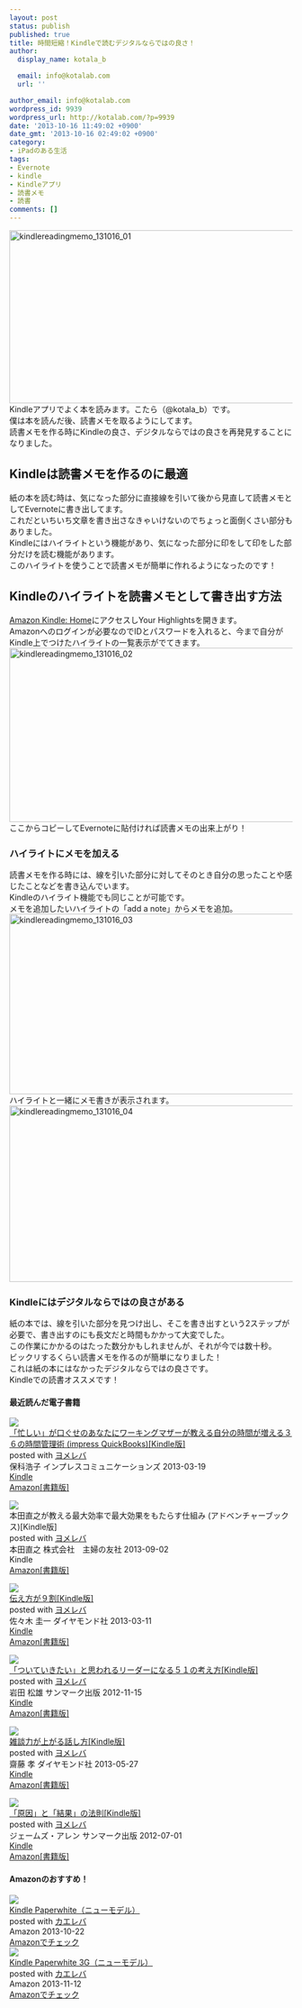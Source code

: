 ```yaml
---
layout: post
status: publish
published: true
title: 時間短縮！Kindleで読むデジタルならではの良さ！
author:
  display_name: kotala_b

  email: info@kotalab.com
  url: ''

author_email: info@kotalab.com
wordpress_id: 9939
wordpress_url: http://kotalab.com/?p=9939
date: '2013-10-16 11:49:02 +0900'
date_gmt: '2013-10-16 02:49:02 +0900'
category:
- iPadのある生活
tags:
- Evernote
- kindle
- Kindleアプリ
- 読書メモ
- 読書
comments: []
---
```

<p><img src="http://kotalab.com/wp-content/uploads/kindlereadingmemo_131016_01-546x307.jpg" alt="kindlereadingmemo_131016_01" width="546" height="307" class="alignnone size-large wp-image-9944" /><br />
Kindleアプリでよく本を読みます。こたら（@kotala_b）です。<br />
僕は本を読んだ後、読書メモを取るようにしてます。<br />
読書メモを作る時にKindleの良さ、デジタルならではの良さを再発見することになりました。<br />
<!--more--></p>
<h2>Kindleは読書メモを作るのに最適</h2>
<p>紙の本を読む時は、気になった部分に直接線を引いて後から見直して読書メモとしてEvernoteに書き出してます。<br />
これだといちいち文章を書き出さなきゃいけないのでちょっと面倒くさい部分もありました。<br />
Kindleにはハイライトという機能があり、気になった部分に印をして印をした部分だけを読む機能があります。<br />
このハイライトを使うことで読書メモが簡単に作れるようになったのです！</p>
<h2>Kindleのハイライトを読書メモとして書き出す方法</h2>
<p><a href="https://kindle.amazon.co.jp/" target="_blank">Amazon Kindle: Home</a>にアクセスしYour Highlightsを開きます。<br />
Amazonへのログインが必要なのでIDとパスワードを入れると、今まで自分がKindle上でつけたハイライトの一覧表示がでてきます。<br />
<img src="http://kotalab.com/wp-content/uploads/kindlereadingmemo_131016_02-546x309.png" alt="kindlereadingmemo_131016_02" width="546" height="309" class="alignnone size-large wp-image-9941" /><br />
ここからコピーしてEvernoteに貼付ければ読書メモの出来上がり！</p>
<h3>ハイライトにメモを加える</h3>
<p>読書メモを作る時には、線を引いた部分に対してそのとき自分の思ったことや感じたことなどを書き込んでいます。<br />
Kindleのハイライト機能でも同じことが可能です。<br />
メモを追加したいハイライトの「add a note」からメモを追加。<br />
<img src="http://kotalab.com/wp-content/uploads/kindlereadingmemo_131016_03-546x320.png" alt="kindlereadingmemo_131016_03" width="546" height="320" class="alignnone size-large wp-image-9942" /><br />
ハイライトと一緒にメモ書きが表示されます。<br />
<img src="http://kotalab.com/wp-content/uploads/kindlereadingmemo_131016_04-546x313.png" alt="kindlereadingmemo_131016_04" width="546" height="313" class="alignnone size-large wp-image-9943" /></p>
<h3>Kindleにはデジタルならではの良さがある</h3>
<p>紙の本では、線を引いた部分を見つけ出し、そこを書き出すという2ステップが必要で、書き出すのにも長文だと時間もかかって大変でした。<br />
この作業にかかるのはたった数分かもしれませんが、それが今では数十秒。<br />
ビックリするくらい読書メモを作るのが簡単になりました！<br />
これは紙の本にはなかったデジタルならではの良さです。<br />
Kindleでの読書オススメです！</p>
<h4 class="aam">最近読んだ電子書籍</h4>
<div class="booklink-box">
<div class="booklink-image"><a href="http://www.amazon.co.jp/exec/obidos/asin/B00BWL8L98/same-22/" rel="nofollow" target="_blank"><img src="http://ecx.images-amazon.com/images/I/514sL5JKskL._SL160_.jpg" style="border: none;" /></a></div>
<div class="booklink-info">
<div class="booklink-name"><a href="http://www.amazon.co.jp/exec/obidos/asin/B00BWL8L98/same-22/" rel="nofollow" target="_blank">「忙しい」が口ぐせのあなたにワーキングマザーが教える自分の時間が増える３６の時間管理術 (impress QuickBooks)[Kindle版]</a>
<div class="booklink-powered-date">posted with <a href="http://yomereba.com" rel="nofollow" target="_blank">ヨメレバ</a></div>
</div>
<div class="booklink-detail">保科浩子 インプレスコミュニケーションズ 2013-03-19    </div>
<div class="booklink-link2">
<div class="shoplinkkindle"><a href="http://www.amazon.co.jp/exec/obidos/ASIN/B00BWL8L98/same-22/" rel="nofollow" target="_blank" >Kindle</a></div>
<div class="shoplinkamazon"><a href="http://www.amazon.co.jp/gp/search?keywords=%81u%96Z%82%B5%82%A2%81v%82%AA%8C%FB%82%AE%82%B9%82%CC%82%A0%82%C8%82%BD%82%C9%83%8F%81%5B%83L%83%93%83O%83%7D%83U%81%5B%82%AA%8B%B3%82%A6%82%E9%8E%A9%95%AA%82%CC%8E%9E%8A%D4%82%AA%91%9D%82%A6%82%E9%82R%82U%82%CC%8E%9E%8A%D4%8A%C7%97%9D%8Fp%20%28impress%20QuickBooks%29&__mk_ja_JP=%83J%83%5E%83J%83i&url=search-alias%3Dstripbooks&tag=same-22" rel="nofollow" target="_blank" title="アマゾン" >Amazon[書籍版]</a></div>
</p></div>
</div>
<div class="booklink-footer"></div>
</div>
<div class="booklink-box">
<div class="booklink-image"><span class="removed_link" title="http://www.amazon.co.jp/exec/obidos/asin/B00EYDBZ44/same-22/"><img src="http://ecx.images-amazon.com/images/I/51mK5mdOBnL._SL160_.jpg" style="border: none;" /></span></div>
<div class="booklink-info">
<div class="booklink-name"><span class="removed_link" title="http://www.amazon.co.jp/exec/obidos/asin/B00EYDBZ44/same-22/">本田直之が教える最大効率で最大効果をもたらす仕組み (アドベンチャーブックス)[Kindle版]</span>
<div class="booklink-powered-date">posted with <a href="http://yomereba.com" rel="nofollow" target="_blank">ヨメレバ</a></div>
</div>
<div class="booklink-detail">本田直之 株式会社　主婦の友社 2013-09-02    </div>
<div class="booklink-link2">
<div class="shoplinkkindle"><span class="removed_link" title="http://www.amazon.co.jp/exec/obidos/ASIN/B00EYDBZ44/same-22/">Kindle</span></div>
<div class="shoplinkamazon"><a href="http://www.amazon.co.jp/gp/search?keywords=%96%7B%93c%92%BC%94V%82%AA%8B%B3%82%A6%82%E9%8D%C5%91%E5%8C%F8%97%A6%82%C5%8D%C5%91%E5%8C%F8%89%CA%82%F0%82%E0%82%BD%82%E7%82%B7%8Ed%91g%82%DD%20%28%83A%83h%83x%83%93%83%60%83%83%81%5B%83u%83b%83N%83X%29&__mk_ja_JP=%83J%83%5E%83J%83i&url=search-alias%3Dstripbooks&tag=same-22" rel="nofollow" target="_blank" title="アマゾン" >Amazon[書籍版]</a></div>
</p></div>
</div>
<div class="booklink-footer"></div>
</div>
<div class="booklink-box">
<div class="booklink-image"><a href="http://www.amazon.co.jp/exec/obidos/asin/B00BHCM7HE/same-22/" rel="nofollow" target="_blank"><img src="http://ecx.images-amazon.com/images/I/51W43%2BptajL._SL160_.jpg" style="border: none;" /></a></div>
<div class="booklink-info">
<div class="booklink-name"><a href="http://www.amazon.co.jp/exec/obidos/asin/B00BHCM7HE/same-22/" rel="nofollow" target="_blank">伝え方が９割[Kindle版]</a>
<div class="booklink-powered-date">posted with <a href="http://yomereba.com" rel="nofollow" target="_blank">ヨメレバ</a></div>
</div>
<div class="booklink-detail">佐々木 圭一 ダイヤモンド社 2013-03-11    </div>
<div class="booklink-link2">
<div class="shoplinkkindle"><a href="http://www.amazon.co.jp/exec/obidos/ASIN/B00BHCM7HE/same-22/" rel="nofollow" target="_blank" >Kindle</a></div>
<div class="shoplinkamazon"><a href="http://www.amazon.co.jp/exec/obidos/ASIN/4478017212/same-22/" rel="nofollow" target="_blank" title="アマゾン" >Amazon[書籍版]</a></div>
</p></div>
</div>
<div class="booklink-footer"></div>
</div>
<div class="booklink-box">
<div class="booklink-image"><a href="http://www.amazon.co.jp/exec/obidos/asin/B00AE6WUA8/same-22/" rel="nofollow" target="_blank"><img src="http://ecx.images-amazon.com/images/I/41RjEfCSxpL._SL160_.jpg" style="border: none;" /></a></div>
<div class="booklink-info">
<div class="booklink-name"><a href="http://www.amazon.co.jp/exec/obidos/asin/B00AE6WUA8/same-22/" rel="nofollow" target="_blank">「ついていきたい」と思われるリーダーになる５１の考え方[Kindle版]</a>
<div class="booklink-powered-date">posted with <a href="http://yomereba.com" rel="nofollow" target="_blank">ヨメレバ</a></div>
</div>
<div class="booklink-detail">岩田 松雄 サンマーク出版 2012-11-15    </div>
<div class="booklink-link2">
<div class="shoplinkkindle"><a href="http://www.amazon.co.jp/exec/obidos/ASIN/B00AE6WUA8/same-22/" rel="nofollow" target="_blank" >Kindle</a></div>
<div class="shoplinkamazon"><a href="http://www.amazon.co.jp/exec/obidos/ASIN/4763132504/same-22/" rel="nofollow" target="_blank" title="アマゾン" >Amazon[書籍版]</a></div>
</p></div>
</div>
<div class="booklink-footer"></div>
</div>
<div class="booklink-box">
<div class="booklink-image"><a href="http://www.amazon.co.jp/exec/obidos/asin/B0081WMNFY/same-22/" rel="nofollow" target="_blank"><img src="http://ecx.images-amazon.com/images/I/51EK4KGeSYL._SL160_.jpg" style="border: none;" /></a></div>
<div class="booklink-info">
<div class="booklink-name"><a href="http://www.amazon.co.jp/exec/obidos/asin/B0081WMNFY/same-22/" rel="nofollow" target="_blank">雑談力が上がる話し方[Kindle版]</a>
<div class="booklink-powered-date">posted with <a href="http://yomereba.com" rel="nofollow" target="_blank">ヨメレバ</a></div>
</div>
<div class="booklink-detail">齋藤 孝 ダイヤモンド社 2013-05-27    </div>
<div class="booklink-link2">
<div class="shoplinkkindle"><a href="http://www.amazon.co.jp/exec/obidos/ASIN/B0081WMNFY/same-22/" rel="nofollow" target="_blank" >Kindle</a></div>
<div class="shoplinkamazon"><a href="http://www.amazon.co.jp/exec/obidos/ASIN/4478011311/same-22/" rel="nofollow" target="_blank" title="アマゾン" >Amazon[書籍版]</a></div>
</p></div>
</div>
<div class="booklink-footer"></div>
</div>
<div class="booklink-box">
<div class="booklink-image"><a href="http://www.amazon.co.jp/exec/obidos/asin/B008BCC9YO/same-22/" rel="nofollow" target="_blank"><img src="http://ecx.images-amazon.com/images/I/512bcslmgxL._SL160_.jpg" style="border: none;" /></a></div>
<div class="booklink-info">
<div class="booklink-name"><a href="http://www.amazon.co.jp/exec/obidos/asin/B008BCC9YO/same-22/" rel="nofollow" target="_blank">「原因」と「結果」の法則[Kindle版]</a>
<div class="booklink-powered-date">posted with <a href="http://yomereba.com" rel="nofollow" target="_blank">ヨメレバ</a></div>
</div>
<div class="booklink-detail">ジェームズ・アレン サンマーク出版 2012-07-01    </div>
<div class="booklink-link2">
<div class="shoplinkkindle"><a href="http://www.amazon.co.jp/exec/obidos/ASIN/B008BCC9YO/same-22/" rel="nofollow" target="_blank" >Kindle</a></div>
<div class="shoplinkamazon"><a href="http://www.amazon.co.jp/exec/obidos/ASIN/4763195093/same-22/" rel="nofollow" target="_blank" title="アマゾン" >Amazon[書籍版]</a></div>
</p></div>
</div>
<div class="booklink-footer"></div>
</div>
<h4 class="aam">Amazonのおすすめ！</h4>
<div class="kaerebalink-box">
<div class="kaerebalink-image"><a href="http://www.amazon.co.jp/exec/obidos/ASIN/B00CTUMNAO/same-22/ref=nosim/" rel="nofollow" target="_blank"><img src="http://ecx.images-amazon.com/images/I/41kbZOFxFSL._SL160_.jpg" style="border: none;" /></a></div>
<div class="kaerebalink-info">
<div class="kaerebalink-name"><a href="http://www.amazon.co.jp/exec/obidos/ASIN/B00CTUMNAO/same-22/ref=nosim/" rel="nofollow" target="_blank">Kindle Paperwhite（ニューモデル）</a>
<div class="kaerebalink-powered-date">posted with <a href="http://kaereba.com" rel="nofollow" target="_blank">カエレバ</a></div>
</div>
<div class="kaerebalink-detail"> Amazon 2013-10-22    </div>
<div class="kaerebalink-link1">
<div class="shoplinkamazon"><a href="http://www.amazon.co.jp/gp/search?keywords=Kindle%20Paperwhite&__mk_ja_JP=%83J%83%5E%83J%83i&tag=same-22" rel="nofollow" target="_blank" title="アマゾン" >Amazonでチェック</a></div>
</div>
</div>
<div class="booklink-footer"></div>
</div>
<div class="kaerebalink-box">
<div class="kaerebalink-image"><a href="http://www.amazon.co.jp/exec/obidos/ASIN/B00CTUMMD2/same-22/ref=nosim/" rel="nofollow" target="_blank"><img src="http://ecx.images-amazon.com/images/I/41vDpUP7uEL._SL160_.jpg" style="border: none;" /></a></div>
<div class="kaerebalink-info">
<div class="kaerebalink-name"><a href="http://www.amazon.co.jp/exec/obidos/ASIN/B00CTUMMD2/same-22/ref=nosim/" rel="nofollow" target="_blank">Kindle Paperwhite 3G（ニューモデル）</a>
<div class="kaerebalink-powered-date">posted with <a href="http://kaereba.com" rel="nofollow" target="_blank">カエレバ</a></div>
</div>
<div class="kaerebalink-detail"> Amazon 2013-11-12    </div>
<div class="kaerebalink-link1">
<div class="shoplinkamazon"><a href="http://www.amazon.co.jp/gp/search?keywords=Kindle%20Paperwhite%203G&__mk_ja_JP=%83J%83%5E%83J%83i&tag=same-22" rel="nofollow" target="_blank" title="アマゾン" >Amazonでチェック</a></div>
</div>
</div>
<div class="booklink-footer"></div>
</div>
